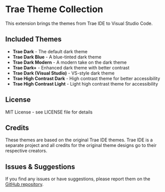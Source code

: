 # Trae Theme Collection

This extension brings the themes from Trae IDE to Visual Studio Code.

## Included Themes

- **Trae Dark** - The default dark theme
- **Trae Dark Blue** - A blue-tinted dark theme
- **Trae Dark Modern** - A modern take on the dark theme
- **Trae Dark+** - Enhanced dark theme with better contrast
- **Trae Dark (Visual Studio)** - VS-style dark theme
- **Trae High Contrast Dark** - High contrast theme for better accessibility
- **Trae High Contrast Light** - Light high contrast theme for accessibility

## License

MIT License - see LICENSE file for details

## Credits

These themes are based on the original Trae IDE themes. Trae IDE is a separate project and all credits for the original theme designs go to their respective creators.

## Issues & Suggestions

If you find any issues or have suggestions, please report them on the [GitHub repository](https://github.com/rossirpaulo/trae-theme/issues). 
